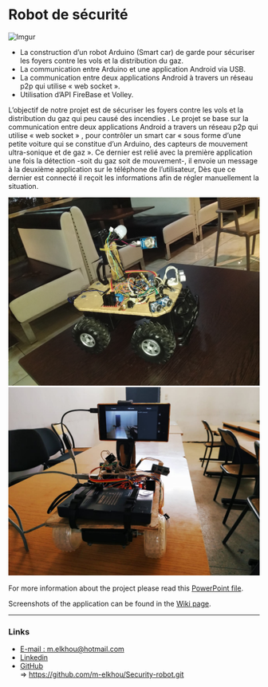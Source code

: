 # Robot de sécurité
![Imgur](https://i.imgur.com/47WR7Ill.jpg)

- La construction d’un robot Arduino (Smart car) de garde pour sécuriser les foyers contre les vols et la distribution du gaz.
- La communication entre Arduino et une application Android via USB.
- La communication entre deux applications Android à travers un réseau p2p qui utilise « web socket ».
- Utilisation d’API FireBase et Volley.

L’objectif de notre projet est de sécuriser les foyers contre les vols et la distribution du gaz qui peu causé des incendies . 
Le projet se base sur la communication entre deux applications Android a travers un réseau p2p qui utilise « web socket » , pour contrôler un smart car «  sous forme d’une petite voiture qui se constitue d’un Arduino, des capteurs de mouvement ultra-sonique et de gaz ». 
Ce dernier est relié avec la première application une fois la détection -soit du gaz soit de mouvement-, 
il envoie un message à la deuxième application sur le téléphone de l’utilisateur,
Dès que ce dernier est connecté il reçoit les informations afin de régler manuellement la situation.

<div align="center">
	<img src="Images/20190427_222244.jpg" width="820px" />
	<img src="Images/IMG-20190415-WA0009.jpg" width="820px"/>
</div>

For more information about the project please read this [PowerPoint file](https://github.com/m-elkhou/Security-robot/raw/master/Presentation.pptx). 

Screenshots of the application can be found in the [Wiki page](https://github.com/m-elkhou/Security-robot/wiki).

***

### Links
- [E-mail : ](mailto:m.elkhou@hotmail.com) m.elkhou@hotmail.com
- [Linkedin](https://www.linkedin.com/in/m-elkhou/)
- [GitHub](https://github.com/m-elkhou)<br/>
=> https://github.com/m-elkhou/Security-robot.git
